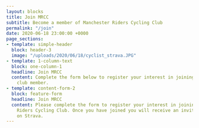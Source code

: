 ```yaml
---
layout: blocks
title: Join MRCC
subtitle: Become a member of Manchester Riders Cycling Club
permalink: "/join"
date: 2020-06-18 23:00:00 +0000
page_sections:
- template: simple-header
  block: header-3
  image: "/uploads/2020/06/18/cyclist_strava.JPG"
- template: 1-column-text
  block: one-column-1
  headline: Join MRCC
  content: Complete the form below to register your interest in joining MRCC as a
    club member.
- template: content-form-2
  block: feature-form
  headline: Join MRCC
  content: Please complete the form to register your interest in joining Manchester
    Riders Cycling Club. Once you have joined you will receive an invite to join MRCC
    on Strava.
---
```

